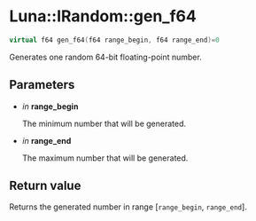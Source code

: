 # Luna::IRandom::gen_f64

```c++
virtual f64 gen_f64(f64 range_begin, f64 range_end)=0
```

Generates one random 64-bit floating-point number. 



## Parameters
* *in* **range_begin**

    The minimum number that will be generated. 

* *in* **range_end**

    The maximum number that will be generated. 

## Return value
Returns the generated number in range [`range_begin`, `range_end`]. 

